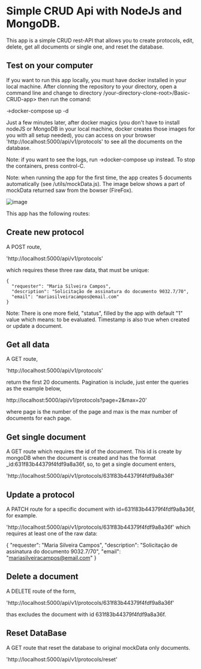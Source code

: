 # Simple CRUD Api with NodeJs and MongoDB.

This app is a simple CRUD rest-API that allows you to create protocols, edit, delete, get all documents or single one, and reset the database.

## Test on your computer
If you want to run this app locally, you must have docker installed in your local machine. After clonning the repository to your directory, open a command line and change to directory /your-directory-clone-root>/Basic-CRUD-app> then run the comand:

->docker-compose up -d

Just a few minutes later, after docker magics (you don't have to install nodeJS or MongoDB in your local machine, docker creates those images for you with all setup needed), you can access on your browser 'http://localhost:5000/api/v1/protocols' to see all the documents on the database.

Note: if you want to see the logs, run
->docker-compose up
instead.
To stop the containers, press control-C.

Note: when running the app for the first time, the app creates 5 documents automatically (see /utils/mockData.js). The image below shows a part of mockData returned saw from the bowser (FireFox).

![image](https://user-images.githubusercontent.com/57110420/189744975-ec77a127-1a81-468d-9e4f-0a3bea01832e.png)


This app has the following routes:

## Create new protocol

A POST route,

'http://localhost:5000/api/v1/protocols'

which requires these three raw data, that must be unique:
```
{
  "requester": "Maria Silveira Campos",
  "description": "Solicitação de assinatura do documento 9032.7/70",
  "email": "mariasilveiracampos@email.com"
}
```

Note: There is one more field, "status", filled by the app with default "1" value which means: to be evaluated. Timestamp is also true when created or update a document.

## Get all data
A GET route,

'http://localhost:5000/api/v1/protocols'

return the first 20 documents.
Pagination is include, just enter the queries as the example below,

http://localhost:5000/api/v1/protocols?page=2&max=20'

where page is the number of the page and max is the max number of documents for each page.

## Get single document
A GET route which requires the id of the document. This id is create by mongoDB when the document is created and has the format _id:631f83b44379f4fdf9a8a36f, so, to get a single document enters,

'http://localhost:5000/api/v1/protocols/631f83b44379f4fdf9a8a36f'


## Update a protocol
A PATCH route for a specific document with id=631f83b44379f4fdf9a8a36f, for example.

'http://localhost:5000/api/v1/protocols/631f83b44379f4fdf9a8a36f'
which requires at least one of the raw data:

{
  "requester": "Maria Silveira Campos",
  "description": "Solicitação de assinatura do documento 9032.7/70",
  "email": "mariasilveiracampos@email.com"
}

## Delete a document
A DELETE route of the form,

'http://localhost:5000/api/v1/protocols/631f83b44379f4fdf9a8a36f'

thas excludes the document with id 631f83b44379f4fdf9a8a36f.

## Reset DataBase
A GET route that reset the database to original mockData only documents.

'http://localhost:5000/api/v1/protocols/reset'

